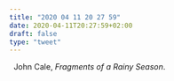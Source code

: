 ```yaml
---
title: "2020 04 11 20 27 59"
date: 2020-04-11T20:27:59+02:00
draft: false
type: "tweet"
---
```

<a href="" class="iconfont icon-music" title="rss"></a> &nbsp; John Cale, *Fragments of a Rainy Season*.
